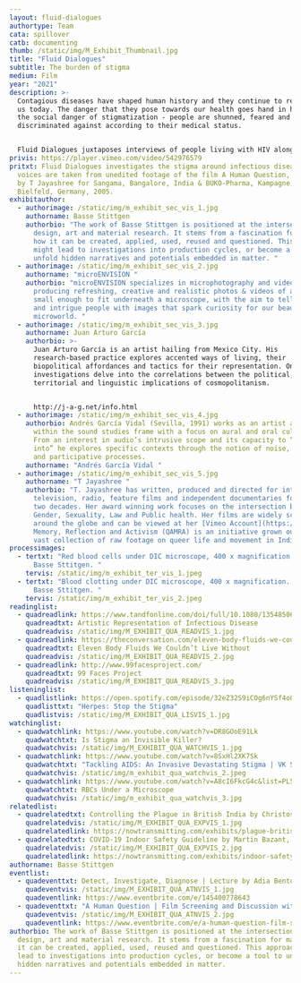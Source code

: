 ```yaml
---
layout: fluid-dialogues
authortype: Team
cata: spillover
catb: documenting
thumb: /static/img/M_Exhibit_Thumbnail.jpg
title: "Fluid Dialogues"
subtitle: The burden of stigma
medium: Film
year: "2021"
description: >-
  Contagious diseases have shaped human history and they continue to remain with
  us today. The danger that they pose towards our health goes hand in hand with
  the social danger of stigmatization - people are shunned, feared and
  discriminated against according to their medical status. 


  Fluid Dialogues juxtaposes interviews of people living with HIV along with microscopic footage of their blood to create an intimate moment of reflection on the social implications of living with a contagious disease. Through this work, the artist provokes us to reflect on how social ties, and relationships can be damaged through our impulse to blame, and irrational fears of contamination. 
privis: https://player.vimeo.com/video/542976579
pritxt: Fluid Dialogues investigates the stigma around infectious diseases. The
  voices are taken from unedited footage of the film A Human Question, directed
  by T Jayashree for Sangama, Bangalore, India & BUKO-Pharma, Kampagne,
  Bielfeld, Germany, 2005.
exhibitauthor:
  - authorimage: /static/img/m_exhibit_sec_vis_1.jpg
    authorname: Basse Stittgen
    authorbio: "The work of Basse Stittgen is positioned at the intersection of
      design, art and material research. It stems from a fascination for matter,
      how it can be created, applied, used, reused and questioned. This approach
      might lead to investigations into production cycles, or become a tool to
      unfold hidden narratives and potentials embedded in matter. "
  - authorimage: /static/img/m_exhibit_sec_vis_2.jpg
    authorname: "microENVISION "
    authorbio: "microENVISION specializes in microphotography and videography,
      producing refreshing, creative and realistic photos & videos of anything
      small enough to fit underneath a microscope, with the aim to tell stories
      and intrigue people with images that spark curiosity for our beautiful
      microworld. "
  - authorimage: /static/img/m_exhibit_sec_vis_3.jpg
    authorname: Juan Arturo García
    authorbio: >-
      Juan Arturo García is an artist hailing from Mexico City. His
      research-based practice explores accented ways of living, their
      biopolitical affordances and tactics for their representation. Ongoing
      investigations delve into the correlations between the political,
      territorial and linguistic implications of cosmopolitanism.


      http://j-a-g.net/info.html 
  - authorimage: /static/img/m_exhibit_sec_vis_4.jpg
    authorbio: Andrés García Vidal (Sevilla, 1991) works as an artist and recordist
      within the sound studies frame with a focus on aural and oral culture.
      From an interest in audio’s intrusive scope and its capacity to “break
      into” he explores specific contexts through the notion of noise, speech
      and participative processes.
    authorname: "Andrés García Vidal "
  - authorimage: /static/img/m_exhibit_sec_vis_5.jpg
    authorname: "T Jayashree "
    authorbio: "T. Jayashree has written, produced and directed for international
      television, radio, feature films and independent documentaries for over
      two decades. Her award winning work focuses on the intersection between
      Gender, Sexuality, Law and Public health. Her films are widely screened
      around the globe and can be viewed at her [Vimeo Account](https://vimeo.com/jayashree). Queer Archive for
      Memory, Reflection and Activism (QAMRA) is an initiative grown out of her
      vast collection of raw footage on queer life and movement in India. "
processimages:
  - tertxt: "Red blood cells under DIC microscope, 400 x magnification. Courtesy of
      Basse Sttitgen. "
    tervis: /static/img/m_exhibit_ter_vis_1.jpeg
  - tertxt: "Blood clotting under DIC microscope, 400 x magnification. Courtesy of
      Basse Sttitgen. "
    tervis: /static/img/m_exhibit_ter_vis_2.jpeg
readinglist:
  - quadreadlink: https://www.tandfonline.com/doi/full/10.1080/13548506.2019.1705991
    quadreadtxt: Artistic Representation of Infectious Disease
    quadreadvis: /static/img/M_EXHIBIT_QUA_READVIS_1.jpg
  - quadreadlink: https://theconversation.com/eleven-body-fluids-we-couldnt-live-without-49568
    quadreadtxt: Eleven Body Fluids We Couldn’t Live Without
    quadreadvis: /static/img/M_EXHIBIT_QUA_READVIS_2.jpg
  - quadreadlink: http://www.99facesproject.com/
    quadreadtxt: 99 Faces Project
    quadreadvis: /static/img/M_EXHIBIT_QUA_READVIS_3.jpg
listeninglist:
  - quadlistlink: https://open.spotify.com/episode/32eZ32S9iCOg6nYSf4o08q
    quadlisttxt: "Herpes: Stop the Stigma"
    quadlistvis: /static/img/M_EXHIBIT_QUA_LISVIS_1.jpg
watchinglist:
  - quadwatchlink: https://www.youtube.com/watch?v=DR8GOoE91Lk
    quadwatchtxt: Is Stigma an Invisible Killer?
    quadwatchvis: /static/img/M_EXHIBIT_QUA_WATCHVIS_1.jpg
  - quadwatchlink: https://www.youtube.com/watch?v=8SxHl2XK7Sk
    quadwatchtxt: "Tackling AIDS: An Invasive Devastating Stigma | VK Sashindran"
    quadwatchvis: /static/img/m_exhibit_qua_watchvis_2.jpeg
  - quadwatchlink: https://www.youtube.com/watch?v=A8cI6FkcG4c&list=PL50lcL7KylCA5uD-60rS4QQ6HAR2JN97R&index=10
    quadwatchtxt: RBCs Under a Microscope
    quadwatchvis: /static/img/m_exhibit_qua_watchvis_3.jpg
relatedlist:
  - quadrelatedtxt: Controlling the Plague in British India by Christos Lynteris
    quadrelatedvis: /static/img/M_EXHIBIT_QUA_EXPVIS_1.jpg
    quadrelatedlink: https://nowtransmitting.com/exhibits/plague-british-india/
  - quadrelatedtxt: COVID-19 Indoor Safety Guideline by Martin Bazant, John Bush, Kasim Khan
    quadrelatedvis: /static/img/M_EXHIBIT_QUA_EXPVIS_2.jpg
    quadrelatedlink: https://nowtransmitting.com/exhibits/indoor-safety-guidelines/
authorname: Basse Stittgen
eventlist:
  - quadeventtxt: Detect, Investigate, Diagnose | Lecture by Adia Benton
    quadeventvis: /static/img/M_EXHIBIT_QUA_ATNVIS_1.jpg
    quadeventlink: https://www.eventbrite.com/e/145400778643
  - quadeventtxt: "A Human Question | Film Screening and Discussion with T. Jayashree "
    quadeventvis: /static/img/M_EXHIBIT_QUA_ATNVIS_2.jpg
    quadeventlink: https://www.eventbrite.com/e/a-human-question-film-screening-discussion-registration-145821204147
authorbio: The work of Basse Stittgen is positioned at the intersection of
  design, art and material research. It stems from a fascination for matter, how
  it can be created, applied, used, reused and questioned. This approach might
  lead to investigations into production cycles, or become a tool to unfold
  hidden narratives and potentials embedded in matter.
---
```

